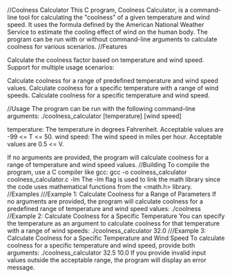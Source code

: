//Coolness Calculator
This C program, Coolness Calculator, is a command-line tool for calculating the "coolness" of a given temperature and wind speed. It uses the formula defined by the American National Weather Service to estimate the cooling effect of wind on the human body. The program can be run with or without command-line arguments to calculate coolness for various scenarios.
//Features

Calculate the coolness factor based on temperature and wind speed.
Support for multiple usage scenarios:

Calculate coolness for a range of predefined temperature and wind speed values.
Calculate coolness for a specific temperature with a range of wind speeds.
Calculate coolness for a specific temperature and wind speed.



//Usage
The program can be run with the following command-line arguments:
./coolness_calculator [temperature] [wind speed]

temperature: The temperature in degrees Fahrenheit. Acceptable values are -99 <= T <= 50.
wind speed: The wind speed in miles per hour. Acceptable values are 0.5 <= V.

If no arguments are provided, the program will calculate coolness for a range of temperature and wind speed values.
//Building
To compile the program, use a C compiler like gcc:
gcc -o coolness_calculator coolness_calculator.c -lm
The -lm flag is used to link the math library since the code uses mathematical functions from the <math.h> library.
//Examples
///Example 1: Calculate Coolness for a Range of Parameters
If no arguments are provided, the program will calculate coolness for a predefined range of temperature and wind speed values:
./coolness
//Example 2: Calculate Coolness for a Specific Temperature
You can specify the temperature as an argument to calculate coolness for that temperature with a range of wind speeds:
./coolness_calculator 32.0
///Example 3: Calculate Coolness for a Specific Temperature and Wind Speed
To calculate coolness for a specific temperature and wind speed, provide both arguments:
./coolness_calculator 32.5 10.0
If you provide invalid input values outside the acceptable range, the program will display an error message.
